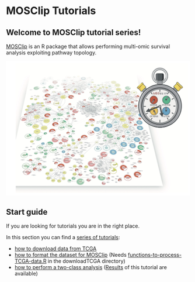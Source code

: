
# MOSClip Tutorials
## Welcome to MOSClip tutorial series!

[MOSClip](https://github.com/CaluraLab/MOSClip) is an R package that allows performing multi-omic survival analysis exploiting pathway topology. 

![Cover](figures/cover.png)

## Start guide

If you are looking for tutorials you are in the right place.

In this section you can find a [series of tutorials](https://caluralab.github.io/MOSClipTutorials):

- [how to download data from TCGA](https://caluralab.github.io/MOSClipTutorials/downloadTCGAData.html)
- [how to format the dataset for MOSClip](https://caluralab.github.io/MOSClipTutorials/formatTCGAdatasets.html) (Needs [functions-to-process-TCGA-data.R](https://caluralab.github.io/MOSClipTutorials/functions-to-process-TCGA-data.R) in the downloadTCGA directory)
- [how to perform a two-class analysis](https://caluralab.github.io/MOSClipTutorials/analysisTCGA2class.html) ([Results](https://github.com/CaluraLab/MOSClipTutorials/tree/main/Rmd/MOSresults/twoClass) of this tutorial are available)

